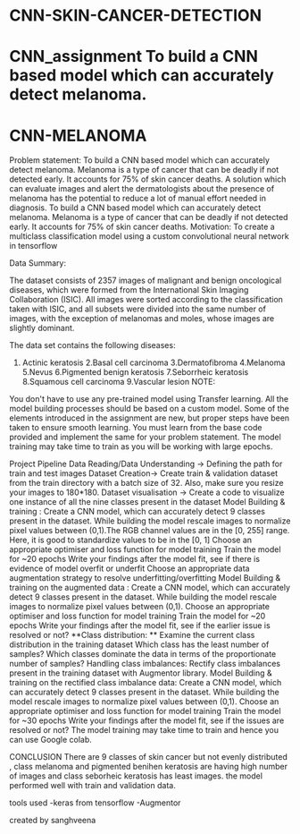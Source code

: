 # CNN-SKIN-CANCER-DETECTION
# CNN_assignment To build a CNN based model which can accurately detect melanoma.
# CNN-MELANOMA
Problem statement: To build a CNN based model which can accurately detect melanoma. Melanoma is a type of cancer that can be deadly if not detected early. It accounts for 75% of skin cancer deaths. 
A solution which can evaluate images and alert the dermatologists about the presence of melanoma has the potential to reduce a lot of manual effort needed in diagnosis.
To build a CNN based model which can accurately detect melanoma. Melanoma is a type of cancer that can be deadly if not detected early. It accounts for 75% of skin cancer deaths. 
Motivation: To create a multiclass classification model using a custom convolutional neural network in tensorflow

Data Summary:

The dataset consists of 2357 images of malignant and benign oncological diseases, which were formed from the International Skin Imaging Collaboration (ISIC). All images were sorted according to
the classification taken with ISIC, and all subsets were divided into the same number of images, with the exception of melanomas and moles, whose images are slightly dominant.

The data set contains the following diseases:

1. Actinic keratosis 2.Basal cell carcinoma 3.Dermatofibroma 4.Melanoma 5.Nevus 6.Pigmented benign keratosis 7.Seborrheic keratosis 8.Squamous cell carcinoma 9.Vascular lesion
   NOTE:

You don't have to use any pre-trained model using Transfer learning. All the model building processes should be based on a custom model.
Some of the elements introduced in the assignment are new, but proper steps have been taken to ensure smooth learning. You must learn from the base code provided and implement the same for your problem statement.
The model training may take time to train as you will be working with large epochs. 

Project Pipeline Data Reading/Data Understanding → Defining the path for train and test images Dataset Creation→ Create train & validation dataset from the train directory with a batch size of 32.
Also, make sure you resize your images to 180*180. 
Dataset visualisation → Create a code to visualize one instance of all the nine classes present in the dataset Model Building & training : Create a CNN model, which can accurately detect 9 classes 
present in the dataset. While building the model rescale images to normalize pixel values between (0,1).The RGB channel values are in the [0, 255] range. Here, it is good to standardize values to be in the [0, 1]
Choose an appropriate optimiser and loss function for model training Train the model for ~20 epochs Write your findings after the model fit, 
see if there is evidence of model overfit or underfit Choose an appropriate data augmentation strategy to resolve underfitting/overfitting Model Building & training on the augmented data :
Create a CNN model, which can accurately detect 9 classes present in the dataset. While building the model rescale images to normalize pixel values between (0,1). Choose an appropriate optimiser 
and loss function for model training Train the model for ~20 epochs Write your findings after the model fit, see if the earlier issue is resolved or not? **Class distribution: ** Examine the current 
class distribution in the training dataset Which class has the least number of samples? Which classes dominate the data in terms of the proportionate number of samples? 
Handling class imbalances: Rectify class imbalances present in the training dataset with Augmentor library. Model Building & training on the rectified class imbalance data: Create a CNN model,
which can accurately detect 9 classes present in the dataset. While building the model rescale images to normalize pixel values between (0,1). Choose an appropriate optimiser and loss function for 
model training Train the model for ~30 epochs Write your findings after the model fit, see if the issues are resolved or not? The model training may take time to train and hence you can use Google colab.

CONCLUSION 
There are 9 classes of skin cancer but not evenly distributed , class melanoma and pigmented benihen keratosis are having high number of images and class seborheic keratosis has least images.
the model performed well with train and validation data.

tools used 
-keras from tensorflow
-Augmentor

created by sanghveena 
